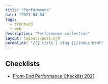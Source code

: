 ```yaml
---
title: "Performance"
date: "2021-04-04"
tags:
  - frontend
  - web
description: "Performance collection"
layout: layouts/post.njk
permalink: "/{{ title | slug }}/index.html"
---
```


## Checklists

- [Front-End Performance Checklist 2021](https://www.smashingmagazine.com/2021/01/front-end-performance-2021-free-pdf-checklist/)
